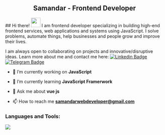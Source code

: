 <h2 align="center">
  Samandar - Frontend Developer
</h2>
## Hi there! <img src="https://raw.githubusercontent.com/aemmadi/aemmadi/master/wave.gif" width="30px">
I am frontend developer specializing in building high-end frontend services, web applications and systems using JavaScript. I solve problems, automate things, help businesses and people grow and improve their lives. </br>

I am always open to collaborating on projects and innovative/disruptive ideas. Learn more about me and contact me here:
[![Linkedin Badge](https://img.shields.io/badge/-samandarmirzarakhmonov-blue?style=flat-square&logo=Linkedin&logoColor=white&link=https://www.linkedin.com/in/samnadarmirzakhmonov/)](https://www.linkedin.com/in/sukhrob-nuraliev-100845186/) 
[![Telegram Badge](https://img.shields.io/badge/@SamandarMirzarahmonov-2CA5E0?style=flat-square&logo=telegram&logoColor=white&link=https://t.me/SamandarMirzarahmonov)](https://t.me/sukhrobnuraliev)


- 🔭 I’m currently working on **JavaScript**

- 🌱 I’m currently learning **JavaScript Framerwork**

- 💬 Ask me about **vue js**

- 📫 How to reach me **samandarwebdeveloper@gmail.com**

<h3 align="left">Languages and Tools:</h3>
<p align="left">
  <a href="https://skillicons.dev">
    <img src="https://skillicons.dev/icons?i=git,html,css,sass,bootstrap,tailwind,js,ts,react,vue,firebase,redux" />
  </a>
</p>
<div align="left">
<source
    srcset="https://github-readme-stats.vercel.app/api?SMwebdeveloper=SMwebdeveloper&show_icons=true&theme=dark"
    media="(prefers-color-scheme: dark)"
  />
</div>
